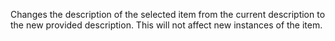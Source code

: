 Changes the description of the selected item from the current description to the new provided description. This will not affect new instances of the item.
